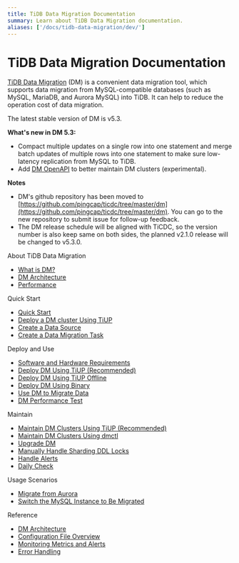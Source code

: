 ```yaml
---
title: TiDB Data Migration Documentation
summary: Learn about TiDB Data Migration documentation.
aliases: ['/docs/tidb-data-migration/dev/']
---
```


# TiDB Data Migration Documentation

[TiDB Data Migration](https://github.com/pingcap/ticdc/tree/master/dm) (DM) is a convenient data migration tool, which supports data migration from MySQL-compatible databases (such as MySQL, MariaDB, and Aurora MySQL) into TiDB. It can help to reduce the operation cost of data migration.

The latest stable version of DM is v5.3.

**What's new in DM 5.3:**

- Compact multiple updates on a single row into one statement and merge batch updates of multiple rows into one statement to make sure low-latency replication from MySQL to TiDB.
- Add [DM OpenAPI](open-api.md) to better maintain DM clusters (experimental).

**Notes**

- DM's github repository has been moved to [https://github.com/pingcap/ticdc/tree/master/dm](https://github.com/pingcap/ticdc/tree/master/dm). You can go to the new repository to submit issue for follow-up feedback.
- The DM release schedule will be aligned with TiCDC, so the version number is also keep same on both sides, the planned v2.1.0 release will be changed to v5.3.0.

<NavColumns>
<NavColumn>
<ColumnTitle>About TiDB Data Migration</ColumnTitle>

- [What is DM?](overview.md)
- [DM Architecture](dm-arch.md)
- [Performance](benchmark-v2.0-ga.md)

</NavColumn>

<NavColumn>
<ColumnTitle>Quick Start</ColumnTitle>

- [Quick Start](quick-start-with-dm.md)
- [Deploy a DM cluster Using TiUP](deploy-a-dm-cluster-using-tiup.md)
- [Create a Data Source](quick-start-create-source.md)
- [Create a Data Migration Task](quick-create-migration-task.md)

</NavColumn>

<NavColumn>
<ColumnTitle>Deploy and Use</ColumnTitle>

- [Software and Hardware Requirements](hardware-and-software-requirements.md)
- [Deploy DM Using TiUP (Recommended)](deploy-a-dm-cluster-using-tiup.md)
- [Deploy DM Using TiUP Offline](deploy-a-dm-cluster-using-tiup-offline.md)
- [Deploy DM Using Binary](deploy-a-dm-cluster-using-binary.md)
- [Use DM to Migrate Data](migrate-data-using-dm.md)
- [DM Performance Test](performance-test.md)

</NavColumn>

<NavColumn>
<ColumnTitle>Maintain</ColumnTitle>

- [Maintain DM Clusters Using TiUP (Recommended)](maintain-dm-using-tiup.md)
- [Maintain DM Clusters Using dmctl](dmctl-introduction.md)
- [Upgrade DM](manually-upgrade-dm-1.0-to-2.0.md)
- [Manually Handle Sharding DDL Locks](manually-handling-sharding-ddl-locks.md)
- [Handle Alerts](handle-alerts.md)
- [Daily Check](daily-check.md)

</NavColumn>

<NavColumn>
<ColumnTitle>Usage Scenarios</ColumnTitle>

- [Migrate from Aurora](migrate-from-mysql-aurora.md)
- [Switch the MySQL Instance to Be Migrated](usage-scenario-master-slave-switch.md)

</NavColumn>

<NavColumn>
<ColumnTitle>Reference</ColumnTitle>

- [DM Architecture](dm-arch.md)
- [Configuration File Overview](config-overview.md)
- [Monitoring Metrics and Alerts](monitor-a-dm-cluster.md)
- [Error Handling](error-handling.md)

</NavColumn>

</NavColumns>
